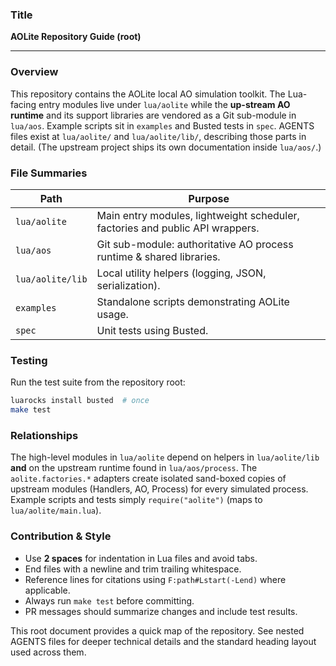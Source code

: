 ### Title

**AOLite Repository Guide (root)**

---

### Overview

This repository contains the AOLite local AO simulation toolkit. The Lua-facing entry modules live under `lua/aolite` while the **up-stream AO runtime** and its support libraries are vendored as a Git sub-module in `lua/aos`. Example scripts sit in `examples` and Busted tests in `spec`. AGENTS files exist at `lua/aolite/` and `lua/aolite/lib/`, describing those parts in detail. (The upstream project ships its own documentation inside `lua/aos/`.)

### File Summaries

| Path            | Purpose                                                  |
| --------------- | -------------------------------------------------------- |
| `lua/aolite`    | Main entry modules, lightweight scheduler, factories and public API wrappers. |
| `lua/aos`       | Git sub-module: authoritative AO process runtime & shared libraries. |
| `lua/aolite/lib`| Local utility helpers (logging, JSON, serialization).  |
| `examples`      | Standalone scripts demonstrating AOLite usage.          |
| `spec`          | Unit tests using Busted.                                |

### Testing

Run the test suite from the repository root:

```bash
luarocks install busted  # once
make test
```

### Relationships

The high-level modules in `lua/aolite` depend on helpers in `lua/aolite/lib` **and** on the upstream runtime found in `lua/aos/process`. The `aolite.factories.*` adapters create isolated sand-boxed copies of upstream modules (Handlers, AO, Process) for every simulated process. Example scripts and tests simply `require("aolite")` (maps to `lua/aolite/main.lua`).

### Contribution & Style

* Use **2 spaces** for indentation in Lua files and avoid tabs.
* End files with a newline and trim trailing whitespace.
* Reference lines for citations using `F:path#Lstart(-Lend)` where applicable.
* Always run `make test` before committing.
* PR messages should summarize changes and include test results.

This root document provides a quick map of the repository. See nested AGENTS files for deeper technical details and the standard heading layout used across them.

